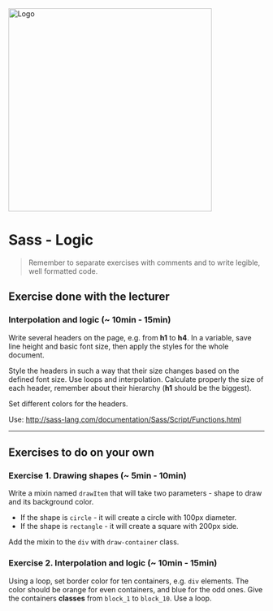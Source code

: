 <img alt="Logo" src="http://coderslab.pl/svg/logo-coderslab.svg" width="400">

# Sass - Logic

> Remember to separate exercises with comments and to write legible, well formatted code.

## Exercise done with the lecturer

### Interpolation and logic (~ 10min - 15min)

Write several headers on the page, e.g. from **h1** to **h4**. In a variable, save line height and basic font size, then apply the styles for the whole document.

Style the headers in such a way that their size changes based on the defined font size. Use loops and interpolation.
Calculate properly the size of each header, remember about their hierarchy (**h1** should be the biggest).

Set different colors for the headers.

Use: http://sass-lang.com/documentation/Sass/Script/Functions.html

-------------------------------------------------------------------------------
## Exercises to do on your own

### Exercise 1. Drawing shapes (~ 5min - 10min)

Write a mixin named `drawItem` that will take two parameters - shape to draw and its background color.

* If the shape is `circle` - it will create a circle with 100px diameter.
* If the shape is `rectangle` - it will create a square with 200px side.

Add the mixin to the `div` with `draw-container` class.

### Exercise 2. Interpolation and logic (~ 10min - 15min)

Using a loop, set border color for ten containers, e.g. `div` elements. The color should be orange for even containers, and blue for the odd ones.
Give the containers **classes** from ```block_1``` to ```block_10```. Use a loop.
